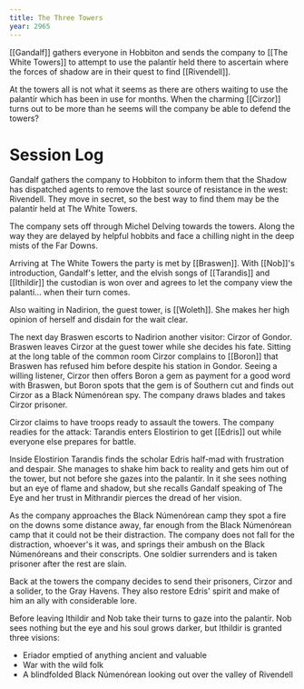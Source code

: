 ```yaml
---
title: The Three Towers
year: 2965
---
```


[[Gandalf]] gathers everyone in Hobbiton and sends the company to [[The White Towers]] to attempt to use the palantír held there to ascertain where the forces of shadow are in their quest to find [[Rivendell]].

At the towers all is not what it seems as there are others waiting to use the palantír which has been in use for months. When the charming [[Cirzor]] turns out to be more than he seems will the company be able to defend the towers?

# Session Log

Gandalf gathers the company to Hobbiton to inform them that the Shadow has dispatched agents to remove the last source of resistance in the west: Rivendell. They move in secret, so the best way to find them may be the palantír held at The White Towers.

The company sets off through Michel Delving towards the towers. Along the way they are delayed by helpful hobbits and face a chilling night in the deep mists of the Far Downs.

Arriving at The White Towers the party is met by [[Braswen]]. With [[Nob]]'s introduction, Gandalf's letter, and the elvish songs of [[Tarandis]] and [[Ithildir]] the custodian is won over and agrees to let the company view the palantí… when their turn comes.

Also waiting in Nadirion, the guest tower, is [[Woleth]]. She makes her high opinion of herself and disdain for the wait clear.

The next day Braswen escorts to Nadirion another visitor: Cirzor of Gondor. Braswen leaves Cirzor at the guest tower while she decides his fate. Sitting at the long table of the common room Cirzor complains to [[Boron]] that Braswen has refused him before despite his station in Gondor. Seeing a willing listener, Cirzor then offers Boron a gem as payment for a good word with Braswen, but Boron spots that the gem is of Southern cut and finds out Cirzor as a Black Númenórean spy. The company draws blades and takes Cirzor prisoner.

Cirzor claims to have troops ready to assault the towers. The company readies for the attack: Tarandis enters Elostirion to get [[Edris]] out while everyone else prepares for battle.

Inside Elostirion Tarandis finds the scholar Edris half-mad with frustration and despair. She manages to shake him back to reality and gets him out of the tower, but not before she gazes into the palantír. In it she sees nothing but an eye of flame and shadow, but she recalls Gandalf speaking of The Eye and her trust in Mithrandir pierces the dread of her vision.

As the company approaches the Black Númenórean camp they spot a fire on the downs some distance away, far enough from the Black Númenórean camp that it could not be their distraction. The company does not fall for the distraction, whoever's it was, and springs their ambush on the Black Númenóreans and their conscripts. One soldier surrenders and is taken prisoner after the rest are slain.

Back at the towers the company decides to send their prisoners, Cirzor and a solider, to the Gray Havens. They also restore Edris' spirit and make of him an ally with considerable lore.

Before leaving Ithildir and Nob take their turns to gaze into the palantír. Nob sees nothing but the eye and his soul grows darker, but Ithildir is granted three visions:
* Eriador emptied of anything ancient and valuable
* War with the wild folk
* A blindfolded Black Númenórean looking out over the valley of Rivendell
